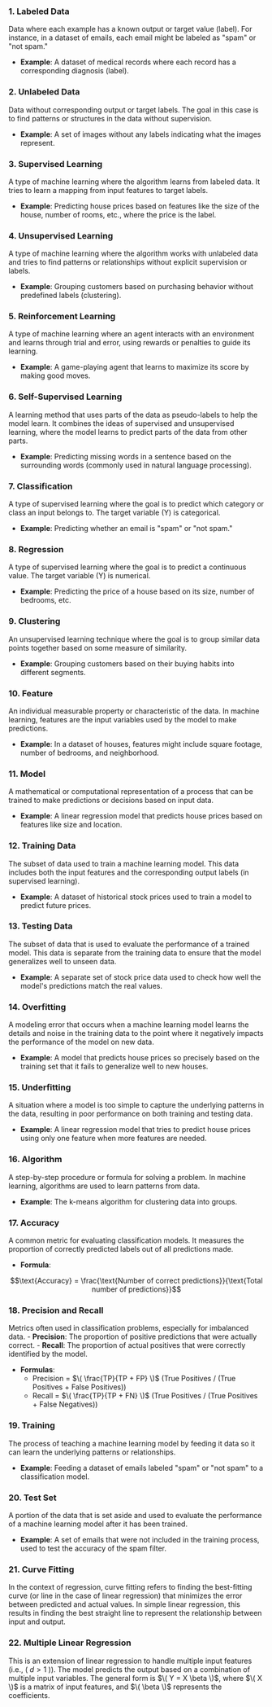 
### 1. **Labeled Data**
  Data where each example has a known output or target value (label). For instance, in a dataset of emails, each email might be labeled as "spam" or "not spam."
  - **Example**: A dataset of medical records where each record has a corresponding diagnosis (label).

### 2. **Unlabeled Data**
  Data without corresponding output or target labels. The goal in this case is to find patterns or structures in the data without supervision.
  - **Example**: A set of images without any labels indicating what the images represent.

### 3. **Supervised Learning**
  A type of machine learning where the algorithm learns from labeled data. It tries to learn a mapping from input features to target labels.
  - **Example**: Predicting house prices based on features like the size of the house, number of rooms, etc., where the price is the label.

### 4. **Unsupervised Learning**
  A type of machine learning where the algorithm works with unlabeled data and tries to find patterns or relationships without explicit supervision or labels.
  - **Example**: Grouping customers based on purchasing behavior without predefined labels (clustering).

### 5. **Reinforcement Learning**
  A type of machine learning where an agent interacts with an environment and learns through trial and error, using rewards or penalties to guide its learning.
  - **Example**: A game-playing agent that learns to maximize its score by making good moves.

### 6. **Self-Supervised Learning**
  A learning method that uses parts of the data as pseudo-labels to help the model learn. It combines the ideas of supervised and unsupervised learning, where the model learns to predict parts of the data from other parts.
  - **Example**: Predicting missing words in a sentence based on the surrounding words (commonly used in natural language processing).

### 7. **Classification**
  A type of supervised learning where the goal is to predict which category or class an input belongs to. The target variable (Y) is categorical.
  - **Example**: Predicting whether an email is "spam" or "not spam."

### 8. **Regression**
  A type of supervised learning where the goal is to predict a continuous value. The target variable (Y) is numerical.
  - **Example**: Predicting the price of a house based on its size, number of bedrooms, etc.

### 9. **Clustering**
  An unsupervised learning technique where the goal is to group similar data points together based on some measure of similarity.
  - **Example**: Grouping customers based on their buying habits into different segments.

### 10. **Feature**
  An individual measurable property or characteristic of the data. In machine learning, features are the input variables used by the model to make predictions.
  - **Example**: In a dataset of houses, features might include square footage, number of bedrooms, and neighborhood.

### 11. **Model**
   A mathematical or computational representation of a process that can be trained to make predictions or decisions based on input data.
   - **Example**: A linear regression model that predicts house prices based on features like size and location.

### 12. **Training Data**
   The subset of data used to train a machine learning model. This data includes both the input features and the corresponding output labels (in supervised learning).
   - **Example**: A dataset of historical stock prices used to train a model to predict future prices.

### 13. **Testing Data**
   The subset of data that is used to evaluate the performance of a trained model. This data is separate from the training data to ensure that the model generalizes well to unseen data.
   - **Example**: A separate set of stock price data used to check how well the model's predictions match the real values.

### 14. **Overfitting**
   A modeling error that occurs when a machine learning model learns the details and noise in the training data to the point where it negatively impacts the performance of the model on new data.
   - **Example**: A model that predicts house prices so precisely based on the training set that it fails to generalize well to new houses.

### 15. **Underfitting**
   A situation where a model is too simple to capture the underlying patterns in the data, resulting in poor performance on both training and testing data.
   - **Example**: A linear regression model that tries to predict house prices using only one feature when more features are needed.

### 16. **Algorithm**
   A step-by-step procedure or formula for solving a problem. In machine learning, algorithms are used to learn patterns from data.
   - **Example**: The k-means algorithm for clustering data into groups.

### 17. **Accuracy**
   A common metric for evaluating classification models. It measures the proportion of correctly predicted labels out of all predictions made.
   - **Formula**: 
   ```math
   \text{Accuracy} = \frac{\text{Number of correct predictions}}{\text{Total number of predictions}}
   ```

### 18. **Precision and Recall**
   Metrics often used in classification problems, especially for imbalanced data.
     - **Precision**: The proportion of positive predictions that were actually correct.
     - **Recall**: The proportion of actual positives that were correctly identified by the model.
   - **Formulas**:
     - Precision = $\( \frac{TP}{TP + FP} \)$ (True Positives / (True Positives + False Positives))
     - Recall = $\( \frac{TP}{TP + FN} \)$ (True Positives / (True Positives + False Negatives))

### 19. **Training**
   The process of teaching a machine learning model by feeding it data so it can learn the underlying patterns or relationships.
   - **Example**: Feeding a dataset of emails labeled "spam" or "not spam" to a classification model.

### 20. **Test Set**
   A portion of the data that is set aside and used to evaluate the performance of a machine learning model after it has been trained.
   - **Example**: A set of emails that were not included in the training process, used to test the accuracy of the spam filter.
### 21. **Curve Fitting**
In the context of regression, curve fitting refers to finding the best-fitting curve (or line in the case of linear regression) that minimizes the error between predicted and actual values. In simple linear regression, this results in finding the best straight line to represent the relationship between input and output.

### 22. **Multiple Linear Regression**
   This is an extension of linear regression to handle multiple input features (i.e., \( $d > 1$ \)). The model predicts the output based on a combination of multiple input variables. The general form is $\( Y = X \beta \)$, where $\( X \)$ is a matrix of input features, and $\( \beta \)$ represents the coefficients.
